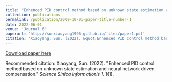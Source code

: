 ```yaml
---
title: "Enhenced PID control method based on unknown state estimation and neural network driven compensation"
collection: publications
permalink: /publication/2009-10-01-paper-title-number-1
date: 2022-06-01
venue: 'Journal 6'
paperurl: 'http://sunxiaoyang1996.github.io/files/paper1.pdf'
citation: 'Xiaoyang, Sun. (2022). &quot;Enhenced PID control method based on unknown state estimation and neural network driven compensation.&quot; <i>Science Sinica Informationis  1</i>. 1(1).'
---
```



[Download paper here](http://sunxiaoyang1996.github.io/files/paper1.pdf)

Recommended citation: Xiaoyang, Sun. (2022). "Enhenced PID control method based on unknown state estimation and neural network driven compensation." <i>Science Sinica Informationis 1</i>. 1(1).
